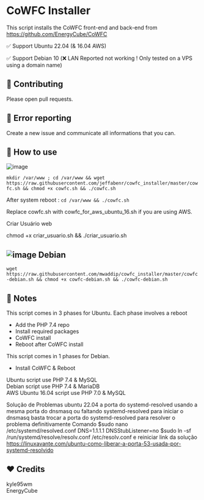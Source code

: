 CoWFC Installer
======

This script installs the CoWFC front-end and back-end from https://github.com/EnergyCube/CoWFC

✅ Support Ubuntu 22.04 (& 16.04 AWS)


✅ Support Debian 10 (❌ LAN Reported not working ! Only tested on a VPS using a domain name)

🔨 Contributing
-------

Please open pull requests.

🔧 Error reporting
-------

Create a new issue and communicate all informations that you can.

📝 How to use
-------

![image](https://upload.wikimedia.org/wikipedia/commons/thumb/9/9d/Ubuntu_logo.svg/100px-Ubuntu_logo.svg.png)

`mkdir /var/www ; cd /var/www && wget https://raw.githubusercontent.com/jeffabenr/cowfc_installer/master/cowfc.sh && chmod +x cowfc.sh && ./cowfc.sh`

After system reboot : `cd /var/www && ./cowfc.sh`

Replace cowfc.sh with cowfc_for_aws_ubuntu_16.sh if you are using AWS.

Criar Usuário web

chmod +x criar_usuario.sh && ./criar_usuario.sh


![image](https://www.debian.org/logos/openlogo-nd-25.png) Debian
----

`wget https://raw.githubusercontent.com/mwaddip/cowfc_installer/master/cowfc-debian.sh && chmod +x cowfc-debian.sh && ./cowfc-debian.sh`

📖 Notes
-------

This script comes in 3 phases for Ubuntu. Each phase involves a reboot
-	Add the PHP 7.4 repo
-	Install required packages
-	CoWFC install
-	Reboot after CoWFC install

This script comes in 1 phases for Debian.
-	Install CoWFC & Reboot

Ubuntu script use PHP 7.4 & MySQL\
Debian script use PHP 7.4 & MariaDB\
AWS Ubuntu 16.04 script use PHP 7.0 & MySQL

Solução de Problemas
ubuntu 22.04
a porta do systemd-resolved usando a mesma porta do dnsmasq ou faltando systemd-resolved para iniciar o dnsmasq
basta trocar a porta do systemd-resolved para resolver o problema definitivamente
Comando
$sudo nano /etc/systemd/resolved.conf
DNS=1.1.1.1
DNSStubListener=no
$sudo ln -sf /run/systemd/resolve/resolv.conf /etc/resolv.conf
e reiniciar
link da solução
https://linuxavante.com/ubuntu-como-liberar-a-porta-53-usada-por-systemd-resolvido

❤️ Credits
-------
kyle95wm\
EnergyCube
